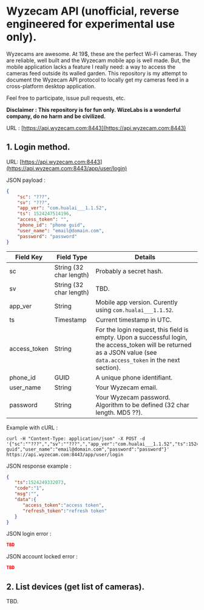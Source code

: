 # Wyzecam API (unofficial, reverse engineered for experimental use only).

Wyzecams are awesome. At 19$, these are the perfect Wi-Fi cameras. They are reliable, well built and the Wyzecam mobile app is well made. But, the mobile application lacks a feature I really need: a way to access the cameras feed outside its walled garden. This repository is my attempt to document the Wyzecam API protocol to locally get my cameras feed in a cross-platform desktop application.

Feel free to participate, issue pull requests, etc.

**Disclaimer : This repository is for fun only. WizeLabs is a wonderful company, do no harm and be civilized.**

URL : [https://api.wyzecam.com:8443](https://api.wyzecam.com:8443)

## 1. Login method.

URL: [https://api.wyzecam.com:8443](https://api.wyzecam.com:8443/app/user/login)

JSON payload : 

```json
{
    "sc": "???",
    "sv": "???",
    "app_ver": "com.hualai___1.1.52",
    "ts": 1524247514196,
    "access_token": "",
    "phone_id": "phone guid",
    "user_name": "email@domain.com",
    "password": "password"
}
```

Field Key  | Field Type | Details
------------- | ------------- | -------------
sc  | String (32 char length) | Probably a secret hash.
sv  | String (32 char length) | TBD.
app_ver | String | Mobile app version. Curently using ```com.hualai___1.1.52```.
ts | Timestamp | Current timestamp in UTC.
access_token | String | For the login request, this field is empty. Upon a successful login, the access_token will be returned as a JSON value (see ```data.access_token``` in the next section).
phone_id | GUID | A unique phone identifiant.
user_name | String | Your Wyzecam email.
password | String | Your Wyzecam password. Algorithm to be defined (32 char length. MD5 ??).


Example with cURL :

```curl
curl -H "Content-Type: application/json" -X POST -d '{"sc":""???",","sv":""???",","app_ver":"com.hualai___1.1.52","ts":1524248711789,"access_token":"","phone_id":"phone guid","user_name":"email@domain.com","password":"password"}' https://api.wyzecam.com:8443/app/user/login
```

JSON response example :


```json
{
   "ts":1524249332073,
   "code":"1",
   "msg":"",
   "data":{
      "access_token":"access token",
      "refresh_token":"refresh token"
   }
}

```

JSON login error :


```json
TBD

```

JSON account locked error :

```json
TBD

```

## 2. List devices (get list of cameras).

TBD.